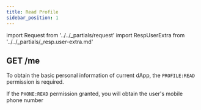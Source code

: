 ```yaml
---
title: Read Profile
sidebar_position: 1
---
```


import Request from '../../_partials/request'
import RespUserExtra from '../../_partials/_resp.user-extra.md'

## GET /me

To obtain the basic personal information of current dApp, the `PROFILE:READ` permission is required.

If the `PHONE:READ` permission granted, you will obtain the user's mobile phone number

<Request title="Get Profile" url="/me"/>

<RespUserExtra />